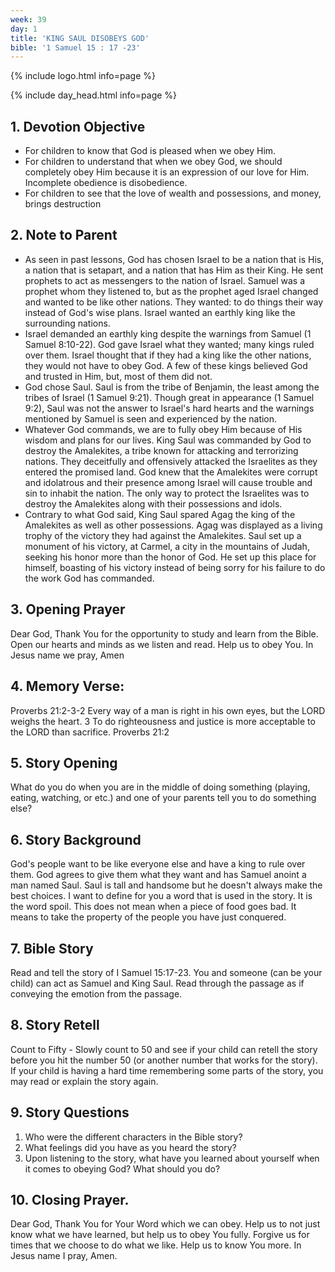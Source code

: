 ```yaml
---
week: 39
day: 1
title: 'KING SAUL DISOBEYS GOD'
bible: '1 Samuel 15 : 17 -23'
---
```



{% include logo.html info=page %}

{% include day_head.html info=page %}

## 1. Devotion Objective
- For children to know that God is pleased when we obey Him.
- For children to understand that when we obey God, we should completely obey Him because it is an expression of our love for Him. Incomplete obedience is disobedience.
- For children to see that the love of wealth and possessions, and money, brings destruction

## 2. Note to Parent
- As seen in past lessons, God has chosen Israel to be a nation that is His, a nation that is setapart, and a nation that has Him as their King. He sent prophets to act as messengers to the nation of Israel. Samuel was a prophet whom they listened to, but as the prophet aged Israel changed and wanted to be like other nations. They wanted: to do things their way instead of God's wise plans. Israel wanted an earthly king like the surrounding nations.
- Israel demanded an earthly king despite the warnings from Samuel (1 Samuel 8:10-22). God gave Israel what they wanted; many kings ruled over them. Israel thought that if they had a king like the other nations, they would not have to obey God. A few of these kings believed God and trusted in Him, but, most of them did not.
- God chose Saul. Saul is from the tribe of Benjamin, the least among the tribes of Israel (1 Samuel 9:21). Though great in appearance (1 Samuel 9:2), Saul was not the answer to Israel's hard hearts and the warnings mentioned by Samuel is seen and experienced by the nation.
- Whatever God commands, we are to fully obey Him because of His wisdom and plans for our lives. King Saul was commanded by God to destroy the Amalekites, a tribe known for attacking and terrorizing nations. They deceitfully and offensively attacked the Israelites as they entered the promised land. God knew that the Amalekites were corrupt and idolatrous and their presence among Israel will cause trouble and sin to inhabit the nation. The only way to protect the Israelites was to destroy the Amalekites along with their possessions and idols.
- Contrary to what God said, King Saul spared Agag the king of the Amalekites as well as other possessions. Agag was displayed as a living trophy of the victory they had against the Amalekites. Saul set up a monument of his victory, at Carmel, a city in the mountains of Judah, seeking his honor more than the honor of God. He set up this place for himself, boasting of his victory instead of being sorry for his failure to do the work God has commanded.

## 3. Opening Prayer
 Dear God, Thank You for the opportunity to study and learn from the Bible. Open our hearts and minds as we listen and read. Help us to obey You. In Jesus name we pray, Amen

## 4. Memory Verse:
Proverbs 21:2-3-2 Every way of a man is right in his own eyes, but the LORD weighs the heart. 3 To do righteousness and justice is more acceptable to the LORD than sacrifice. Proverbs 21:2

## 5. Story Opening
What do you do when you are in the middle of doing something (playing, eating, watching, or etc.) and one of your parents tell you to do something else?

## 6. Story Background
God's people want to be like everyone else and have a king to rule over them. God agrees to give them what they want and has Samuel anoint a man named Saul. Saul is tall and handsome but he doesn't always make the best choices. I want to define for you a word that is used in the story. It is the word spoil. This does not mean when a piece of food goes bad. It means to take the property of the people you have just conquered.

## 7. Bible Story
 Read and tell the story of I Samuel 15:17-23. You and someone (can be your child) can act as Samuel and King Saul. Read through the passage as if conveying the emotion from the passage.

## 8. Story Retell
Count to Fifty - Slowly count to 50 and see if your child can retell the story before you hit the number 50 (or another number that works for the story). If your child is having a hard time remembering some parts of the story, you may read or explain the story again.

## 9. Story Questions
1. Who were the different characters in the Bible story?
2. What feelings did you have as you heard the story?
3. Upon listening to the story, what have you learned about yourself when it comes to obeying God? What should you do?

## 10. Closing Prayer.
Dear God, Thank You for Your Word which we can obey. Help us to not just know what we have learned, but help us to obey You fully. Forgive us for times that we choose to do what we like. Help us to know You more. In Jesus name I pray, Amen.



